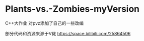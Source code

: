 # Plants-vs.-Zombies-myVersion

C++大作业
对pvz添加了自己的一些改编




部分代码和资源来源于V佬
https://space.bilibili.com/25864506
